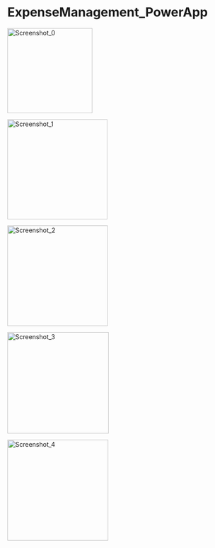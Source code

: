 # ExpenseManagement_PowerApp


<img width="192" alt="Screenshot_0" src="https://github.com/RathogwaInnocent/ExpenseManagement_PowerApp/assets/17208775/5c4c19be-d2e2-4ffe-a2cc-eaed949114f7">

>>>


<img width="226" alt="Screenshot_1" src="https://github.com/RathogwaInnocent/ExpenseManagement_PowerApp/assets/17208775/cf616bb3-5daf-4cdf-bdc2-b257a8308c88">

>>>


<img width="227" alt="Screenshot_2" src="https://github.com/RathogwaInnocent/ExpenseManagement_PowerApp/assets/17208775/f6276f3c-30f6-42ec-9182-bc9a416958e7">

>>>


<img width="229" alt="Screenshot_3" src="https://github.com/RathogwaInnocent/ExpenseManagement_PowerApp/assets/17208775/decfe2bf-7626-465a-a637-dfdddc0cc3f5">

>>>


<img width="228" alt="Screenshot_4" src="https://github.com/RathogwaInnocent/ExpenseManagement_PowerApp/assets/17208775/d7f1ec23-1220-4f73-adc1-0000995889b3">

>>>


